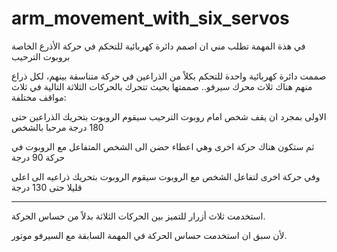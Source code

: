 # arm_movement_with_six_servos

في هذة المهمة تطلب مني ان اصمم دائرة كهربائية للتحكم في حركة الأذرع الخاصة بروبوت الترحيب

صممت دائرة كهربائية واحدة للتحكم بكلاً من الذراعين في حركة متناسقة بينهم، لكل ذراع منهم هناك ثلاث محرك سيرفو.. صممتها بحيث تتحرك بالحركات الثلاثة التالية في ثلاث مواقف مختلفة:

الاولى بمجرد ان يقف شخص امام روبوت الترحيب سيقوم الروبوت بتحريك الذراعين حتى 180 درجة مرحبا بالشخص

ثم ستكون هناك حركة اخرى وهي اعطاء حضن الى الشخص المتفاعل مع الروبوت في حركة 90 درجة

وفي حركة اخرى لتفاعل الشخص مع الروبوت سيقوم الروبوت بتحريك ذراعيه الى اعلى قليلا حتى 130 درجة

___________________________________

استخدمت ثلاث أزرار للتميز بين الحركات الثلاثة بدلاً من حساس الحركة.

لأن سبق ان استخدمت حساس الحركة في المهمة السابقة مع السيرفو موتور.
